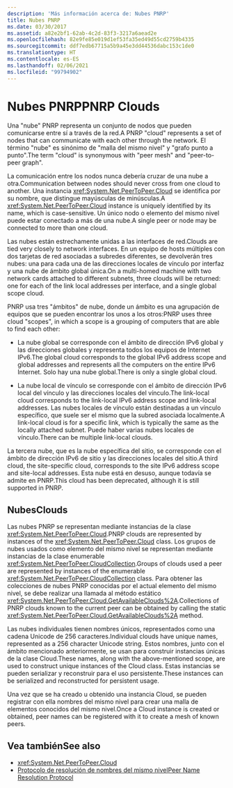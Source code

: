 ```yaml
---
description: 'Más información acerca de: Nubes PNRP'
title: Nubes PNRP
ms.date: 03/30/2017
ms.assetid: a82e2bf1-62ab-4c2d-83f3-3217a6aead2e
ms.openlocfilehash: 82e9fe85e019d1ef53fa35ed49d55cd2759b4335
ms.sourcegitcommit: ddf7edb67715a5b9a45e3dd44536dabc153c1de0
ms.translationtype: HT
ms.contentlocale: es-ES
ms.lasthandoff: 02/06/2021
ms.locfileid: "99794902"
---
```

# <a name="pnrp-clouds"></a><span data-ttu-id="d8e55-103">Nubes PNRP</span><span class="sxs-lookup"><span data-stu-id="d8e55-103">PNRP Clouds</span></span>

<span data-ttu-id="d8e55-104">Una "nube" PNRP representa un conjunto de nodos que pueden comunicarse entre sí a través de la red.</span><span class="sxs-lookup"><span data-stu-id="d8e55-104">A PNRP "cloud" represents a set of nodes that can communicate with each other through the network.</span></span> <span data-ttu-id="d8e55-105">El término "nube" es sinónimo de "malla del mismo nivel" y "grafo punto a punto".</span><span class="sxs-lookup"><span data-stu-id="d8e55-105">The term "cloud" is synonymous with "peer mesh" and "peer-to-peer graph".</span></span>  
  
 <span data-ttu-id="d8e55-106">La comunicación entre los nodos nunca debería cruzar de una nube a otra.</span><span class="sxs-lookup"><span data-stu-id="d8e55-106">Communication between nodes should never cross from one cloud to another.</span></span> <span data-ttu-id="d8e55-107">Una instancia <xref:System.Net.PeerToPeer.Cloud> se identifica por su nombre, que distingue mayúsculas de minúsculas.</span><span class="sxs-lookup"><span data-stu-id="d8e55-107">A <xref:System.Net.PeerToPeer.Cloud> instance is uniquely identified by its name, which is case-sensitive.</span></span> <span data-ttu-id="d8e55-108">Un único nodo o elemento del mismo nivel puede estar conectado a más de una nube.</span><span class="sxs-lookup"><span data-stu-id="d8e55-108">A single peer or node may be connected to more than one cloud.</span></span>  
  
 <span data-ttu-id="d8e55-109">Las nubes están estrechamente unidas a las interfaces de red.</span><span class="sxs-lookup"><span data-stu-id="d8e55-109">Clouds are tied very closely to network interfaces.</span></span>  <span data-ttu-id="d8e55-110">En un equipo de hosts múltiples con dos tarjetas de red asociadas a subredes diferentes, se devolverán tres nubes: una para cada una de las direcciones locales de vínculo por interfaz y una nube de ámbito global única.</span><span class="sxs-lookup"><span data-stu-id="d8e55-110">On a multi-homed machine with two network cards attached to different subnets, three clouds will be returned: one for each of the link local addresses per interface, and a single global scope cloud.</span></span>  
  
 <span data-ttu-id="d8e55-111">PNRP usa tres "ámbitos" de nube, donde un ámbito es una agrupación de equipos que se pueden encontrar los unos a los otros:</span><span class="sxs-lookup"><span data-stu-id="d8e55-111">PNRP uses three cloud "scopes", in which a scope is a grouping of computers that are able to find each other:</span></span>  
  
- <span data-ttu-id="d8e55-112">La nube global se corresponde con el ámbito de dirección IPv6 global y las direcciones globales y representa todos los equipos de Internet IPv6.</span><span class="sxs-lookup"><span data-stu-id="d8e55-112">The global cloud corresponds to the global IPv6 address scope and global addresses and represents all the computers on the entire IPv6 Internet.</span></span> <span data-ttu-id="d8e55-113">Solo hay una nube global.</span><span class="sxs-lookup"><span data-stu-id="d8e55-113">There is only a single global cloud.</span></span>  
  
- <span data-ttu-id="d8e55-114">La nube local de vínculo se corresponde con el ámbito de dirección IPv6 local del vínculo y las direcciones locales del vínculo.</span><span class="sxs-lookup"><span data-stu-id="d8e55-114">The link-local cloud corresponds to the link-local IPv6 address scope and link-local addresses.</span></span> <span data-ttu-id="d8e55-115">Las nubes locales de vínculo están destinadas a un vínculo específico, que suele ser el mismo que la subred asociada localmente.</span><span class="sxs-lookup"><span data-stu-id="d8e55-115">A link-local cloud is for a specific link, which is typically the same as the locally attached subnet.</span></span> <span data-ttu-id="d8e55-116">Puede haber varias nubes locales de vínculo.</span><span class="sxs-lookup"><span data-stu-id="d8e55-116">There can be multiple link-local clouds.</span></span>  
  
 <span data-ttu-id="d8e55-117">La tercera nube, que es la nube específica del sitio, se corresponde con el ámbito de dirección IPv6 de sitio y las direcciones locales del sitio.</span><span class="sxs-lookup"><span data-stu-id="d8e55-117">A third cloud, the site-specific cloud, corresponds to the site IPv6 address scope and site-local addresses.</span></span> <span data-ttu-id="d8e55-118">Esta nube está en desuso, aunque todavía se admite en PNRP.</span><span class="sxs-lookup"><span data-stu-id="d8e55-118">This cloud has been deprecated, although it is still supported in PNRP.</span></span>  
  
## <a name="clouds"></a><span data-ttu-id="d8e55-119">Nubes</span><span class="sxs-lookup"><span data-stu-id="d8e55-119">Clouds</span></span>  

 <span data-ttu-id="d8e55-120">Las nubes PNRP se representan mediante instancias de la clase <xref:System.Net.PeerToPeer.Cloud>.</span><span class="sxs-lookup"><span data-stu-id="d8e55-120">PNRP clouds are represented by instances of the <xref:System.Net.PeerToPeer.Cloud> class.</span></span> <span data-ttu-id="d8e55-121">Los grupos de nubes usados como elemento del mismo nivel se representan mediante instancias de la clase enumerable <xref:System.Net.PeerToPeer.CloudCollection>.</span><span class="sxs-lookup"><span data-stu-id="d8e55-121">Groups of clouds used a peer are represented by instances of the enumerable <xref:System.Net.PeerToPeer.CloudCollection> class.</span></span> <span data-ttu-id="d8e55-122">Para obtener las colecciones de nubes PNRP conocidas por el actual elemento del mismo nivel, se debe realizar una llamada al método estático <xref:System.Net.PeerToPeer.Cloud.GetAvailableClouds%2A>.</span><span class="sxs-lookup"><span data-stu-id="d8e55-122">Collections of PNRP clouds known to the current peer can be obtained by calling the static <xref:System.Net.PeerToPeer.Cloud.GetAvailableClouds%2A> method.</span></span>  
  
 <span data-ttu-id="d8e55-123">Las nubes individuales tienen nombres únicos, representados como una cadena Unicode de 256 caracteres.</span><span class="sxs-lookup"><span data-stu-id="d8e55-123">Individual clouds have unique names, represented as a 256 character Unicode string.</span></span> <span data-ttu-id="d8e55-124">Estos nombres, junto con el ámbito mencionado anteriormente, se usan para construir instancias únicas de la clase Cloud.</span><span class="sxs-lookup"><span data-stu-id="d8e55-124">These names, along with the above-mentioned scope, are used to construct unique instances of the Cloud class.</span></span> <span data-ttu-id="d8e55-125">Estas instancias se pueden serializar y reconstruir para el uso persistente.</span><span class="sxs-lookup"><span data-stu-id="d8e55-125">These instances can be serialized and reconstructed for persistent usage.</span></span>  
  
 <span data-ttu-id="d8e55-126">Una vez que se ha creado u obtenido una instancia Cloud, se pueden registrar con ella nombres del mismo nivel para crear una malla de elementos conocidos del mismo nivel.</span><span class="sxs-lookup"><span data-stu-id="d8e55-126">Once a Cloud instance is created or obtained, peer names can be registered with it to create a mesh of known peers.</span></span>  
  
## <a name="see-also"></a><span data-ttu-id="d8e55-127">Vea también</span><span class="sxs-lookup"><span data-stu-id="d8e55-127">See also</span></span>

- <xref:System.Net.PeerToPeer.Cloud>
- [<span data-ttu-id="d8e55-128">Protocolo de resolución de nombres del mismo nivel</span><span class="sxs-lookup"><span data-stu-id="d8e55-128">Peer Name Resolution Protocol</span></span>](peer-name-resolution-protocol.md)
